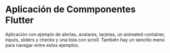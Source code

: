 # Aplicación de Commponentes Flutter

Aplicación con ejemplo de alertas, avatares, tarjetas, un animated container, inputs, sliders y checks y una lista con scroll. También hay un sencillo menú para navegar entre estos ejemplos.
